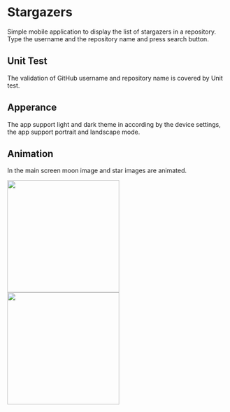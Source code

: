 # Stargazers

Simple mobile application to display the list of stargazers in a repository.
Type the username and the repository name and press search button.

## Unit Test
The validation of GitHub username and repository name is covered by Unit test.

## Apperance
The app support light and dark theme in according by the device settings, the app support portrait and landscape mode.

## Animation
In the main screen moon image and star images are animated.

<img src="https://user-images.githubusercontent.com/6852409/190659731-03a646d4-2da4-4761-b7c5-3d1581a411cd.png" width="256">
<img src="https://user-images.githubusercontent.com/6852409/190660508-b5bc0bf0-4225-4f1d-ba77-3dab8b7807e0.png" width="256">

